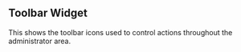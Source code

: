 ## Toolbar Widget

This shows the toolbar icons used to control actions throughout the administrator area.
